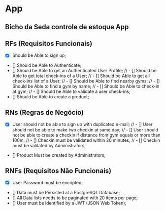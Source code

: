 # App

## Bicho da Seda controle de estoque App

## RFs (Requisitos Funcionais)

- [x] Should be Able to sign up;
- [] Should be Able to Authenticate;
- [] Should be Able to get an Authenticated User Profile;
  // - [] Should be Able to get total check-ins of a User;
  // - [] Should be Able to get all check-ins list of a User;
  // - [] Should be Able to find nearby gyms;
  // - [] Should be Able to find a gym by name;
  // - [] Should be Able to check-in at gym;
  // - [] Should be Able to validate a user check-ins;
- [] Should be Able to create a product;

## RNs (Regras de Negócio)

- [x] User should not be able to sign up with duplicated e-mail;
      // - [] User should not be able to make two checkin at same day;
      // - [] User should not be able to create a checkin if distance from gym equals or more than 100m;
      // - [] Checkin must be validated within 20 minutes;
      // - [] Checkin must be valitated by Administrators;
- [] Product Must be created by Administrators;

## RNFs (Requisitos Não Funcionais)

- [x] User Password must be encripted;
- [] Data must be Persisted at a PostgreSQL Database;
- [] All Data lists needs to be paginated with 20 items per page;
- [] User must be identified by a JWT (JSON Web Token);
